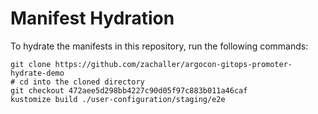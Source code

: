 # Manifest Hydration

To hydrate the manifests in this repository, run the following commands:

```shell
git clone https://github.com/zachaller/argocon-gitops-promoter-hydrate-demo
# cd into the cloned directory
git checkout 472aee5d298bb4227c90d05f97c883b011a46caf
kustomize build ./user-configuration/staging/e2e
```
